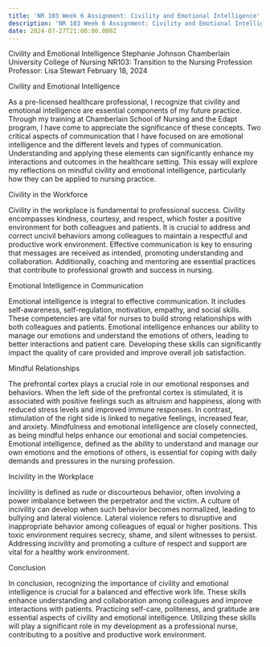 ```yaml
---
title: 'NR 103 Week 6 Assignment: Civility and Emotional Intelligence'
description: 'NR 103 Week 6 Assignment: Civility and Emotional Intelligence'
date: 2024-07-27T21:00:00.000Z
---
```


Civility and Emotional Intelligence
Stephanie Johnson
Chamberlain University College of Nursing
NR103: Transition to the Nursing Profession
Professor: Lisa Stewart
February 18, 2024

Civility and Emotional Intelligence

As a pre-licensed healthcare professional, I recognize that civility and emotional intelligence are essential components of my future practice. Through my training at Chamberlain School of Nursing and the Edapt program, I have come to appreciate the significance of these concepts. Two critical aspects of communication that I have focused on are emotional intelligence and the different levels and types of communication. Understanding and applying these elements can significantly enhance my interactions and outcomes in the healthcare setting. This essay will explore my reflections on mindful civility and emotional intelligence, particularly how they can be applied to nursing practice.

Civility in the Workforce

Civility in the workplace is fundamental to professional success. Civility encompasses kindness, courtesy, and respect, which foster a positive environment for both colleagues and patients. It is crucial to address and correct uncivil behaviors among colleagues to maintain a respectful and productive work environment. Effective communication is key to ensuring that messages are received as intended, promoting understanding and collaboration. Additionally, coaching and mentoring are essential practices that contribute to professional growth and success in nursing.

Emotional Intelligence in Communication

Emotional intelligence is integral to effective communication. It includes self-awareness, self-regulation, motivation, empathy, and social skills. These competencies are vital for nurses to build strong relationships with both colleagues and patients. Emotional intelligence enhances our ability to manage our emotions and understand the emotions of others, leading to better interactions and patient care. Developing these skills can significantly impact the quality of care provided and improve overall job satisfaction.

Mindful Relationships

The prefrontal cortex plays a crucial role in our emotional responses and behaviors. When the left side of the prefrontal cortex is stimulated, it is associated with positive feelings such as altruism and happiness, along with reduced stress levels and improved immune responses. In contrast, stimulation of the right side is linked to negative feelings, increased fear, and anxiety. Mindfulness and emotional intelligence are closely connected, as being mindful helps enhance our emotional and social competencies. Emotional intelligence, defined as the ability to understand and manage our own emotions and the emotions of others, is essential for coping with daily demands and pressures in the nursing profession.

Incivility in the Workplace

Incivility is defined as rude or discourteous behavior, often involving a power imbalance between the perpetrator and the victim. A culture of incivility can develop when such behavior becomes normalized, leading to bullying and lateral violence. Lateral violence refers to disruptive and inappropriate behavior among colleagues of equal or higher positions. This toxic environment requires secrecy, shame, and silent witnesses to persist. Addressing incivility and promoting a culture of respect and support are vital for a healthy work environment.

Conclusion

In conclusion, recognizing the importance of civility and emotional intelligence is crucial for a balanced and effective work life. These skills enhance understanding and collaboration among colleagues and improve interactions with patients. Practicing self-care, politeness, and gratitude are essential aspects of civility and emotional intelligence. Utilizing these skills will play a significant role in my development as a professional nurse, contributing to a positive and productive work environment.
